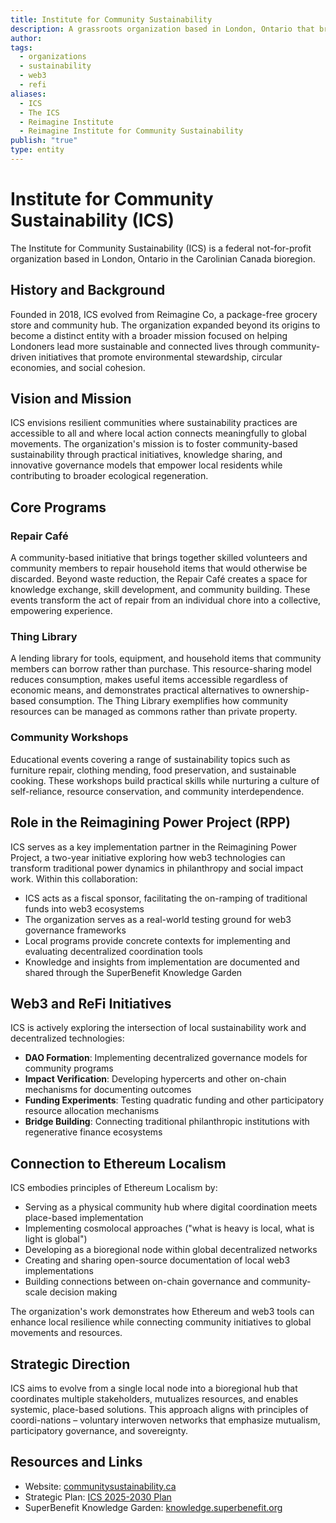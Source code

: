 ```yaml
---
title: Institute for Community Sustainability
description: A grassroots organization based in London, Ontario that bridges local sustainability work with global regenerative finance and web3 technologies
author: 
tags:
  - organizations
  - sustainability
  - web3
  - refi
aliases:
  - ICS
  - The ICS
  - Reimagine Institute
  - Reimagine Institute for Community Sustainability
publish: "true"
type: entity
---
```


# Institute for Community Sustainability (ICS)

The Institute for Community Sustainability (ICS) is a federal not-for-profit organization based in London, Ontario in the Carolinian Canada bioregion. 

## History and Background

Founded in 2018, ICS evolved from Reimagine Co, a package-free grocery store and community hub. The organization expanded beyond its origins to become a distinct entity with a broader mission focused on helping Londoners lead more sustainable and connected lives through community-driven initiatives that promote environmental stewardship, circular economies, and social cohesion.

## Vision and Mission

ICS envisions resilient communities where sustainability practices are accessible to all and where local action connects meaningfully to global movements. The organization's mission is to foster community-based sustainability through practical initiatives, knowledge sharing, and innovative governance models that empower local residents while contributing to broader ecological regeneration.

## Core Programs

### Repair Café
A community-based initiative that brings together skilled volunteers and community members to repair household items that would otherwise be discarded. Beyond waste reduction, the Repair Café creates a space for knowledge exchange, skill development, and community building. These events transform the act of repair from an individual chore into a collective, empowering experience.

### Thing Library
A lending library for tools, equipment, and household items that community members can borrow rather than purchase. This resource-sharing model reduces consumption, makes useful items accessible regardless of economic means, and demonstrates practical alternatives to ownership-based consumption. The Thing Library exemplifies how community resources can be managed as commons rather than private property.

### Community Workshops
Educational events covering a range of sustainability topics such as furniture repair, clothing mending, food preservation, and sustainable cooking. These workshops build practical skills while nurturing a culture of self-reliance, resource conservation, and community interdependence.

## Role in the Reimagining Power Project (RPP)

ICS serves as a key implementation partner in the Reimagining Power Project, a two-year initiative exploring how web3 technologies can transform traditional power dynamics in philanthropy and social impact work. Within this collaboration:

- ICS acts as a fiscal sponsor, facilitating the on-ramping of traditional funds into web3 ecosystems
- The organization serves as a real-world testing ground for web3 governance frameworks
- Local programs provide concrete contexts for implementing and evaluating decentralized coordination tools
- Knowledge and insights from implementation are documented and shared through the SuperBenefit Knowledge Garden

## Web3 and ReFi Initiatives

ICS is actively exploring the intersection of local sustainability work and decentralized technologies:

- **DAO Formation**: Implementing decentralized governance models for community programs
- **Impact Verification**: Developing hypercerts and other on-chain mechanisms for documenting outcomes
- **Funding Experiments**: Testing quadratic funding and other participatory resource allocation mechanisms
- **Bridge Building**: Connecting traditional philanthropic institutions with regenerative finance ecosystems

## Connection to Ethereum Localism

ICS embodies principles of Ethereum Localism by:

- Serving as a physical community hub where digital coordination meets place-based implementation
- Implementing cosmolocal approaches ("what is heavy is local, what is light is global")
- Developing as a bioregional node within global decentralized networks
- Creating and sharing open-source documentation of local web3 implementations
- Building connections between on-chain governance and community-scale decision making

The organization's work demonstrates how Ethereum and web3 tools can enhance local resilience while connecting community initiatives to global movements and resources.

## Strategic Direction

ICS aims to evolve from a single local node into a bioregional hub that coordinates multiple stakeholders, mutualizes resources, and enables systemic, place-based solutions. This approach aligns with principles of coordi-nations – voluntary interwoven networks that emphasize mutualism, participatory governance, and sovereignty.

## Resources and Links

- Website: [communitysustainability.ca](https://communitysustainability.ca/)
- Strategic Plan: [ICS 2025-2030 Plan](https://drive.google.com/file/d/1xZ-Z4KtnaTsurHNjUhs-y8-2GzQSyrNO/view)
- SuperBenefit Knowledge Garden: [knowledge.superbenefit.org](https://knowledge.superbenefit.org/)